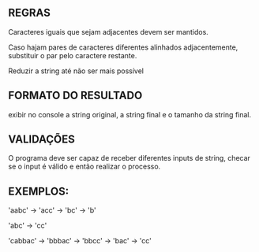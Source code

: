 ## REGRAS #

Caracteres iguais que sejam adjacentes devem ser mantidos.

Caso hajam pares de caracteres diferentes alinhados adjacentemente, 
substituir o par pelo caractere restante.

Reduzir a string até não ser mais possível

## FORMATO DO RESULTADO

exibir no console a string original, a string final e o tamanho da string final.

## VALIDAÇÕES

O programa deve ser capaz de receber diferentes inputs de string, checar se o 
input é válido e então realizar o processo.

## EXEMPLOS:

'aabc' -> 'acc' -> 'bc' -> 'b'

'abc' -> 'cc'

'cabbac' -> 'bbbac' -> 'bbcc' -> 'bac' -> 'cc'

